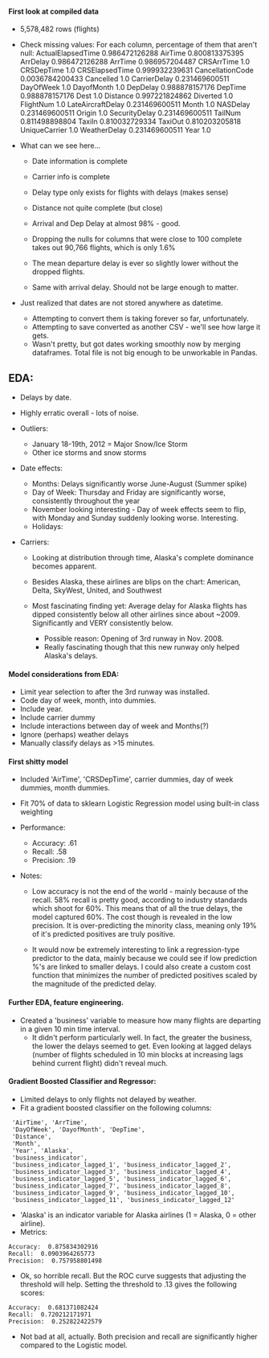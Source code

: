 
#### First look at compiled data ####

- 5,578,482 rows (flights)
- Check missing values:
  For each column, percentage of them that aren't null:
      ActualElapsedTime 0.986472126288
      AirTime 0.800813375395
      ArrDelay 0.986472126288
      ArrTime 0.986957204487
      CRSArrTime 1.0
      CRSDepTime 1.0
      CRSElapsedTime 0.999932239631
      CancellationCode 0.0036784200433
      Cancelled 1.0
      CarrierDelay 0.231469600511
      DayOfWeek 1.0
      DayofMonth 1.0
      DepDelay 0.988878157176
      DepTime 0.988878157176
      Dest 1.0
      Distance 0.997221824862
      Diverted 1.0
      FlightNum 1.0
      LateAircraftDelay 0.231469600511
      Month 1.0
      NASDelay 0.231469600511
      Origin 1.0
      SecurityDelay 0.231469600511
      TailNum 0.811498898804
      TaxiIn 0.810032729334
      TaxiOut 0.810203205818
      UniqueCarrier 1.0
      WeatherDelay 0.231469600511
      Year 1.0

- What can we see here...
  - Date information is complete
  - Carrier info is complete
  - Delay type only exists for flights with delays (makes sense)
  - Distance not quite complete (but close)
  - Arrival and Dep Delay at almost 98% - good.

  - Dropping the nulls for columns that were close to 100 complete
  takes out 90,766 flights, which is only 1.6%
  - The mean departure delay is ever so slightly lower without the dropped flights.
  - Same with arrival delay. Should not be large enough to matter.

- Just realized that dates are not stored anywhere as datetime.
  -  Attempting to convert them is taking forever so far, unfortunately.
  - Attempting to save converted as another CSV - we'll see how large it gets.
  - Wasn't pretty, but got dates working smoothly now by merging dataframes. Total file is not big enough to be unworkable in Pandas.


## EDA:

- Delays by date.
- Highly erratic overall - lots of noise.
- Outliers:
  - January 18-19th, 2012 = Major Snow/Ice Storm
  - Other ice storms and snow storms

- Date effects:
  - Months: Delays significantly worse June-August (Summer spike)
  - Day of Week: Thursday and Friday are significantly worse, consistently
  throughout the year
  - November looking interesting - Day of week effects seem to flip, with Monday and Sunday suddenly looking worse. Interesting.
  - Holidays:

- Carriers:
  - Looking at distribution through time, Alaska's complete dominance becomes
  apparent.
  - Besides Alaska, these airlines are blips on the chart:
    American, Delta, SkyWest, United, and Southwest

  - Most fascinating finding yet: Average delay for Alaska flights has dipped consistently below all other airlines since about ~2009. Significantly and VERY consistently below.
    - Possible reason: Opening of 3rd runway in Nov. 2008.
    - Really fascinating though that this new runway only helped Alaska's delays.

#### Model considerations from EDA:
- Limit year selection to after the 3rd runway was installed.
- Code day of week, month, into dummies.
- Include year.
- Include carrier dummy
- Include interactions between day of week and Months(?)
- Ignore (perhaps) weather delays
- Manually classify delays as >15 minutes.

#### First shitty model
- Included 'AirTime', 'CRSDepTime', carrier dummies, day of week dummies, month dummies.
- Fit 70% of data to sklearn Logistic Regression model using built-in class weighting
- Performance:
  - Accuracy: .61
  - Recall: .58
  - Precision: .19

- Notes:
  - Low accuracy is not the end of the world - mainly because of the recall. 58%
  recall is pretty good, according to industry standards which shoot for 60%.
  This means that of all the true delays, the model captured 60%. The cost though
  is revealed in the low precision. It is over-predicting the minority class, meaning
  only 19% of it's predicted positives are truly positive.

  - It would now be extremely interesting to link a regression-type predictor
  to the data, mainly because we could see if low prediction %'s are linked to smaller delays.
  I could also create a custom cost function that minimizes the number of predicted positives
  scaled by the magnitude of the predicted delay.

#### Further EDA, feature engineering.

- Created a 'business' variable to measure how many flights are departing in a given 10 min time interval.
  - It didn't perform particularly well. In fact, the greater the business, the lower the delays seemed to get. Even looking at lagged delays (number of flights scheduled in 10 min blocks at increasing lags behind current flight) didn't reveal much.

#### Gradient Boosted Classifier and Regressor:

- Limited delays to only flights not delayed by weather.
- Fit a gradient boosted classifier on the following columns:
```
 'AirTime', 'ArrTime',
 'DayOfWeek', 'DayofMonth', 'DepTime',
 'Distance',
 'Month',  
 'Year', 'Alaska',
 'business_indicator',
 'business_indicator_lagged_1', 'business_indicator_lagged_2',
 'business_indicator_lagged_3', 'business_indicator_lagged_4',
 'business_indicator_lagged_5', 'business_indicator_lagged_6',
 'business_indicator_lagged_7', 'business_indicator_lagged_8',
 'business_indicator_lagged_9', 'business_indicator_lagged_10',
 'business_indicator_lagged_11', 'business_indicator_lagged_12'
```
- 'Alaska' is an indicator variable for Alaska airlines (1 = Alaska, 0 = other airline).
- Metrics:
```
Accuracy:  0.875834302916
Recall:  0.0903964265773
Precision:  0.757958801498
```
- Ok, so horrible recall. But the ROC curve suggests that adjusting the threshold will help. Setting the threshold to .13 gives the following scores:
```
Accuracy:  0.681371082424
Recall:  0.720212171971
Precision:  0.252822422579
```
- Not bad at all, actually. Both precision and recall are significantly higher compared to the Logistic model. 
